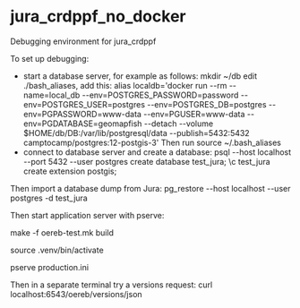 # jura_crdppf_no_docker
Debugging environment for jura_crdppf

To set up debugging:
* start a database server, for example as follows:
mkdir ~/db
edit ./bash_aliases, add this:
alias localdb='docker run --rm --name=local_db --env=POSTGRES_PASSWORD=password --env=POSTGRES_USER=postgres --env=POSTGRES_DB=postgres --env=PGPASSWORD=www-data --env=PGUSER=www-data --env=PGDATABASE=geomapfish --detach --volume $HOME/db/DB:/var/lib/postgresql/data --publish=5432:5432 camptocamp/postgres:12-postgis-3'
Then run source ~/.bash_aliases
* connect to database server and create a database:
psql --host localhost --port 5432 --user postgres
create database test_jura;
\c test_jura
create extension postgis;

Then import a database dump from Jura:
pg_restore --host localhost --user postgres -d test_jura <the-dump-file-from-jura>

Then start application server with pserve:
  
make -f oereb-test.mk build
  
source .venv/bin/activate 

pserve production.ini

Then in a separate terminal try a versions request:
curl localhost:6543/oereb/versions/json
